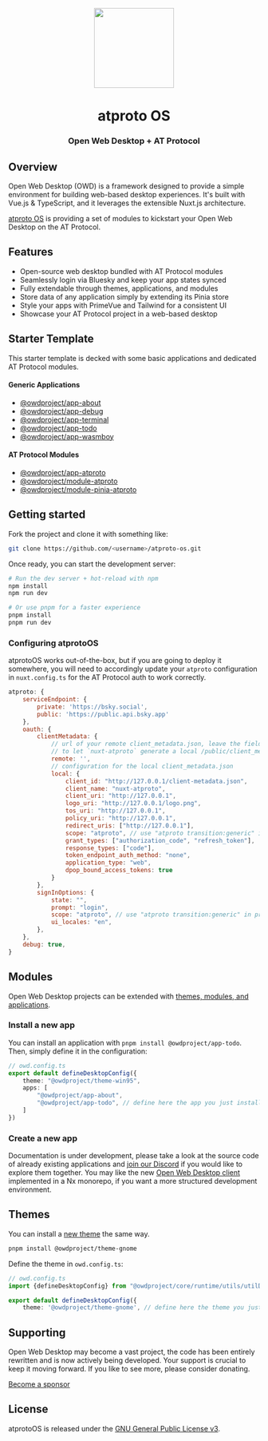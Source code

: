 <p align="center">
  <img width="160" height="160" src="https://avatars.githubusercontent.com/u/201536780?s=160&v=4" />
</p>
<h1 align="center">atproto OS</h1>
<h3 align="center">
    Open Web Desktop + AT Protocol
</h3>

## Overview
Open Web Desktop (OWD) is a framework designed to provide a simple environment for building web-based desktop experiences. It's built with Vue.js & TypeScript, and it leverages the extensible Nuxt.js architecture.

[atproto OS](https://github.com/atproto-os) is providing a set of modules to kickstart your Open Web Desktop on the AT Protocol.

## Features
- Open-source web desktop bundled with AT Protocol modules
- Seamlessly login via Bluesky and keep your app states synced
- Fully extendable through themes, applications, and modules
- Store data of any application simply by extending its Pinia store
- Style your apps with PrimeVue and Tailwind for a consistent UI
- Showcase your AT Protocol project in a web-based desktop

## Starter Template

This starter template is decked with some basic applications and dedicated AT Protocol modules.

#### Generic Applications
- [@owdproject/app-about](https://github.com/owdproject/app-about)
- [@owdproject/app-debug](https://github.com/owdproject/app-debug)
- [@owdproject/app-terminal](https://github.com/owdproject/app-terminal)
- [@owdproject/app-todo](https://github.com/owdproject/app-todo)
- [@owdproject/app-wasmboy](https://github.com/owdproject/app-wasmboy)

#### AT Protocol Modules
- [@owdproject/app-atproto](https://github.com/atproto-os/app-atproto)
- [@owdproject/module-atproto](https://github.com/atproto-os/module-atproto)
- [@owdproject/module-pinia-atproto](https://github.com/atproto-os/module-pinia-atproto)

## Getting started

Fork the project and clone it with something like:
```bash
git clone https://github.com/<username>/atproto-os.git
```

Once ready, you can start the development server:
```bash
# Run the dev server + hot-reload with npm
npm install
npm run dev

# Or use pnpm for a faster experience
pnpm install
pnpm run dev
```

### Configuring atprotoOS
atprotoOS works out-of-the-box, but if you are going to deploy it somewhere, you will need to accordingly update your `atproto` configuration in `nuxt.config.ts` for the AT Protocol auth to work correctly.

```js
atproto: {
    serviceEndpoint: {
        private: 'https://bsky.social',
        public: 'https://public.api.bsky.app'
    },
    oauth: {
        clientMetadata: {
            // url of your remote client_metadata.json, leave the field empty
            // to let `nuxt-atproto` generate a local /public/client_metadata.json
            remote: '',
            // configuration for the local client_metadata.json
            local: {
                client_id: "http://127.0.0.1/client-metadata.json",
                client_name: "nuxt-atproto",
                client_uri: "http://127.0.0.1",
                logo_uri: "http://127.0.0.1/logo.png",
                tos_uri: "http://127.0.0.1",
                policy_uri: "http://127.0.0.1",
                redirect_uris: ["http://127.0.0.1"],
                scope: "atproto", // use "atproto transition:generic" in production
                grant_types: ["authorization_code", "refresh_token"],
                response_types: ["code"],
                token_endpoint_auth_method: "none",
                application_type: "web",
                dpop_bound_access_tokens: true
            }
        },
        signInOptions: {
            state: "",
            prompt: "login",
            scope: "atproto", // use "atproto transition:generic" in production
            ui_locales: "en",
        },
    },
    debug: true,
}
```

## Modules
Open Web Desktop projects can be extended with [themes, modules, and applications](https://github.com/topics/owd-modules).

### Install a new app
You can install an application with `pnpm install @owdproject/app-todo`.  
Then, simply define it in the configuration:

```typescript
// owd.config.ts
export default defineDesktopConfig({
    theme: "@owdproject/theme-win95",
    apps: [
        "@owdproject/app-about",
        "@owdproject/app-todo", // define here the app you just installed
    ]
})
```

### Create a new app
Documentation is under development, please take a look at the source code of already existing applications and [join our Discord](https://discord.gg/zPNaN2HAaA) if you would like to explore them together. You may like the new [Open Web Desktop client](https://github.com/owdproject/client) implemented in a Nx monorepo, if you want a more structured development environment.

## Themes
You can install a [new theme](https://github.com/topics/owd-themes) the same way.  

```bash
pnpm install @owdproject/theme-gnome
```

Define the theme in `owd.config.ts`:

```typescript
// owd.config.ts
import {defineDesktopConfig} from "@owdproject/core/runtime/utils/utilDesktop"

export default defineDesktopConfig({
    theme: '@owdproject/theme-gnome', // define here the theme you just installed
```

## Supporting
Open Web Desktop may become a vast project, the code has been entirely rewritten and is now actively being developed. Your support is crucial to keep it moving forward. If you like to see more, please consider donating.

[Become a sponsor](https://github.com/sponsors/owdproject)

## License
atprotoOS is released under the [GNU General Public License v3](LICENSE).

